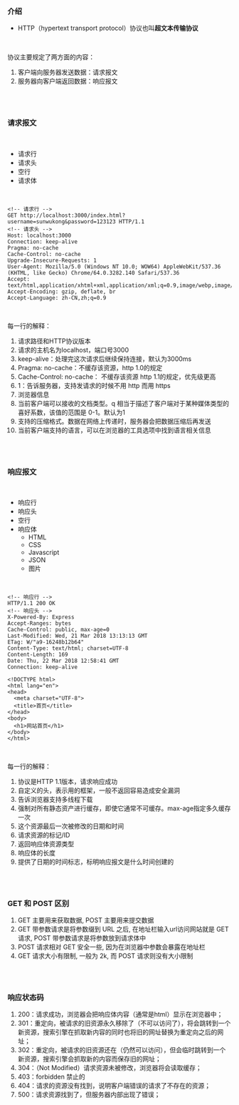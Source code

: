 ### 介绍

- HTTP（hypertext transport protocol）协议也叫**超文本传输协议**

<br>

协议主要规定了两方面的内容：

1. 客户端向服务器发送数据：请求报文
2. 服务器向客户端返回数据：响应报文

<br>

<br>

### 请求报文

<br>

- 请求行
- 请求头
- 空行
- 请求体

<br>

```http
<!-- 请求行 -->
GET http://localhost:3000/index.html?username=sunwukong&password=123123 HTTP/1.1 
<!-- 请求头 -->
Host: localhost:3000
Connection: keep-alive
Pragma: no-cache
Cache-Control: no-cache
Upgrade-Insecure-Requests: 1
User-Agent: Mozilla/5.0 (Windows NT 10.0; WOW64) AppleWebKit/537.36 (KHTML, like Gecko) Chrome/64.0.3282.140 Safari/537.36
Accept: text/html,application/xhtml+xml,application/xml;q=0.9,image/webp,image/apng,*/*;q=0.8
Accept-Encoding: gzip, deflate, br
Accept-Language: zh-CN,zh;q=0.9
```

<br>

每一行的解释：

1. 请求路径和HTTP协议版本
2. 请求的主机名为localhost，端口号3000
3. keep-alive：处理完这次请求后继续保持连接，默认为3000ms
4. Pragma: no-cache：不缓存该资源，http 1.0的规定
5. Cache-Control: no-cache： 不缓存该资源 http 1.1的规定，优先级更高
6. 1：告诉服务器，支持发请求的时候不用 http 而用 https
7. 浏览器信息
8. 当前客户端可以接收的文档类型。q 相当于描述了客户端对于某种媒体类型的喜好系数，该值的范围是 0-1。默认为1
9. 支持的压缩格式。数据在网络上传递时，服务器会把数据压缩后再发送
10. 当前客户端支持的语言，可以在浏览器的工具选项中找到语言相关信息


<br>

<br>

### 响应报文

<br>

- 响应行
- 响应头
- 空行
- 响应体
    - HTML
    - CSS
    - Javascript
    - JSON
    - 图片

<br>

```http
<!-- 响应行 -->
HTTP/1.1 200 OK
<!-- 响应头 -->
X-Powered-By: Express
Accept-Ranges: bytes
Cache-Control: public, max-age=0
Last-Modified: Wed, 21 Mar 2018 13:13:13 GMT
ETag: W/"a9-16248b12b64"
Content-Type: text/html; charset=UTF-8
Content-Length: 169
Date: Thu, 22 Mar 2018 12:58:41 GMT
Connection: keep-alive

<!DOCTYPE html>
<html lang="en">
<head>
  <meta charset="UTF-8">
  <title>首页</title>
</head>
<body>
  <h1>网站首页</h1>
</body>
</html>
```

<br>

每一行的解释：

1. 协议是HTTP 1.1版本，请求响应成功
2. 自定义的头，表示用的框架，一般不返回容易造成安全漏洞
3. 告诉浏览器支持多线程下载
4. 强制对所有静态资产进行缓存，即使它通常不可缓存。max-age指定多久缓存一次
5. 这个资源最后一次被修改的日期和时间
6. 请求资源的标记/ID
7. 返回响应体资源类型
8. 响应体的长度
9. 提供了日期的时间标志，标明响应报文是什么时间创建的


<br>

<br>


### GET 和 POST 区别

1. GET 主要用来获取数据, POST 主要用来提交数据
2. GET 带参数请求是将参数缀到 URL 之后, 在地址栏输入url访问网站就是 GET 请求, POST 带参数请求是将参数放到请求体中
3. POST 请求相对 GET 安全一些, 因为在浏览器中参数会暴露在地址栏
4. GET 请求大小有限制, 一般为 2k, 而 POST 请求则没有大小限制




<br>

<br>


### 响应状态码

1. 200：请求成功，浏览器会把响应体内容（通常是html）显示在浏览器中；
2. 301：重定向，被请求的旧资源永久移除了（不可以访问了），将会跳转到一个新资源，搜索引擎在抓取新内容的同时也将旧的网址替换为重定向之后的网址；
3. 302：重定向，被请求的旧资源还在（仍然可以访问），但会临时跳转到一个新资源，搜索引擎会抓取新的内容而保存旧的网址；
4. 304：（Not Modified）请求资源未被修改，浏览器将会读取缓存；
5. 403：forbidden 禁止的
6. 404：请求的资源没有找到，说明客户端错误的请求了不存在的资源；
7. 500：请求资源找到了，但服务器内部出现了错误；


